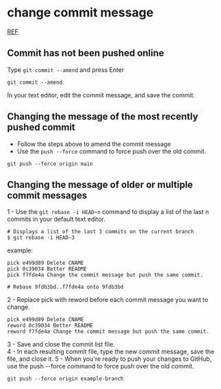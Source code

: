 # change commit message
[REF](https://docs.github.com/en/github/committing-changes-to-your-project/creating-and-editing-commits/changing-a-commit-message)  

## Commit has not been pushed online

Type `git commit --amend` and press Enter
```
git commit --amend
```

In your text editor, edit the commit message, and save the commit.


## Changing the message of the most recently pushed commit

- Follow the steps above to amend the commit message  
- Use the `push --force` command to force push over the old commit.
```
git push --force origin main
```

## Changing the message of older or multiple commit messages

1 - Use the `git rebase -i HEAD~n` command to display a list of the last n commits in your default text editor.
```
# Displays a list of the last 3 commits on the current branch
$ git rebase -i HEAD~3
```
example:
```
pick e499d89 Delete CNAME
pick 0c39034 Better README
pick f7fde4a Change the commit message but push the same commit.

# Rebase 9fdb3bd..f7fde4a onto 9fdb3bd
```

2 - Replace pick with reword before each commit message you want to change.
```
pick e499d89 Delete CNAME
reword 0c39034 Better README
reword f7fde4a Change the commit message but push the same commit.
```

3 - Save and close the commit list file.  
4 - In each resulting commit file, type the new commit message, save the file, and close it.
5 - When you're ready to push your changes to GitHub, use the push --force command to force push over the old commit.
```
git push --force origin example-branch
```